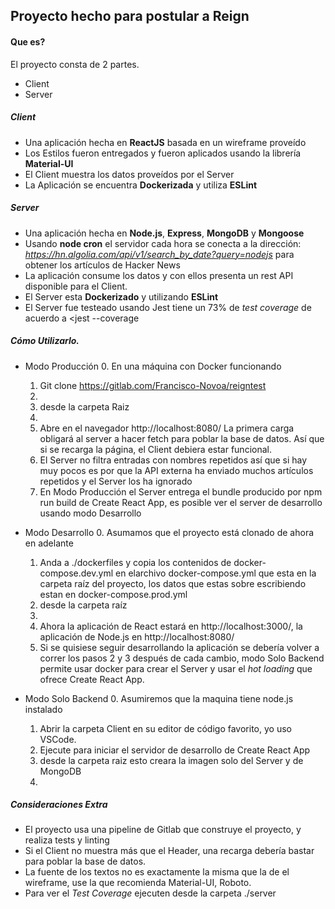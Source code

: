 ## Proyecto hecho para postular a Reign
 

 
#### Que es?
 
El proyecto consta de 2 partes. 
- Client
- Server
 

 
##### Client
 
- Una aplicación hecha en **ReactJS** basada en un wireframe proveído
- Los Estilos fueron entregados y fueron aplicados usando la librería **Material-UI**
- El Client muestra los datos proveídos por el Server
- La Aplicación se encuentra **Dockerizada** y utiliza **ESLint**
 
 
 
##### Server
 
- Una aplicación hecha en **Node.js**, **Express**, **MongoDB** y **Mongoose**
- Usando **node cron** el servidor cada hora se conecta a la dirección:
    *https://hn.algolia.com/api/v1/search_by_date?query=nodejs*
  para obtener los artículos de Hacker News
- La aplicación consume los datos y con ellos presenta un rest API disponible para el Client.
- El Server esta **Dockerizado** y utilizando **ESLint**
- El Server fue testeado usando Jest tiene un 73% de *test coverage* de acuerdo a <jest --coverage 
 
 
 
##### Cómo Utilizarlo.
 
- Modo Producción
    0. En una máquina con Docker funcionando
    1. Git clone https://gitlab.com/Francisco-Novoa/reigntest
    2. <cd reigntest>
    3. <docker-compose build> desde la carpeta Raiz
    4. <docker-compose up>
    5. Abre en el navegador http://localhost:8080/
       La primera carga obligará al server a hacer fetch para poblar la base de datos.
       Así que si se recarga la página, el Client debiera estar funcional.
    6. El Server no filtra entradas con nombres repetidos así que si hay muy pocos es por que la API 
    externa ha enviado muchos artículos repetidos y el Server los ha ignorado
    7. En Modo Producción el Server entrega el bundle producido por npm run build de Create React App,
    es posible ver el server de desarrollo usando modo Desarrollo
 
- Modo Desarrollo
    0. Asumamos que el proyecto está clonado de ahora en adelante
    1. Anda a ./dockerfiles y copia los contenidos de docker-compose.dev.yml en elarchivo
    docker-compose.yml que esta en la carpeta raíz del proyecto, los datos que estas sobre escribiendo estan en docker-compose.prod.yml
    2. <docker-compose build> desde la carpeta raíz
    3. <docker-compose up>
    4. Ahora la aplicación de React estará en http://localhost:3000/, la aplicación de Node.js en http://localhost:8080/
    5. Si se quisiese seguir desarrollando la aplicación se debería volver a correr los pasos 2 y 3 después de cada cambio, 
    modo Solo Backend permite usar docker para crear el Server y usar el *hot loading* que ofrece Create React App.
 
- Modo Solo Backend
    0. Asumiremos que la maquina tiene node.js instalado
    1. Abrir la carpeta Client en su editor de código favorito, yo uso VSCode.
    2. Ejecute <npm run start> para iniciar el servidor de desarrollo de Create React App
    3. <docker-compose build> desde la carpeta raiz esto creara la imagen solo del Server y de MongoDB
    4. <docker-compose up>
 

 
##### Consideraciones Extra
 
 - El proyecto usa una pipeline de Gitlab que construye el proyecto, y realiza tests y linting
 - Si el Client no muestra más que el Header, una recarga debería bastar para poblar la base de datos.
 - La fuente de los textos no es exactamente la misma que la de el wireframe, use la que recomienda Material-UI, Roboto.
 - Para ver el *Test Coverage* ejecuten <npm run coverage> desde la carpeta ./server

